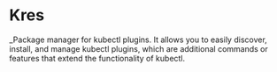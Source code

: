 # Kres
_Package manager for kubectl plugins. It allows you to easily discover, install, and manage kubectl plugins, which are additional commands or features that extend the functionality of kubectl.

